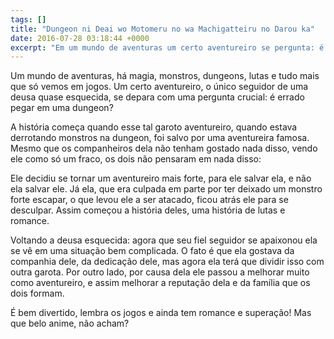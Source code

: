 ```yaml
---
tags: []
title: "Dungeon ni Deai wo Motomeru no wa Machigatteiru no Darou ka"
date: 2016-07-28 03:18:44 +0000
excerpt: "Em um mundo de aventuras um certo aventureiro se pergunta: é errado pegar garotas em uma dungeon?"
---
```


Um mundo de aventuras, há magia, monstros, dungeons, lutas e tudo mais que só vemos em jogos. Um certo aventureiro, o único seguidor de uma deusa quase esquecida, se depara com uma pergunta crucial: é errado pegar em uma dungeon?

A história começa quando esse tal garoto aventureiro, quando estava derrotando monstros na dungeon, foi salvo por uma aventureira famosa. Mesmo que os companheiros dela não tenham gostado nada disso, vendo ele como só um fraco, os dois não pensaram em nada disso:

Ele decidiu se tornar um aventureiro mais forte, para ele salvar ela, e não ela salvar ele. Já ela, que era culpada em parte por ter deixado um monstro forte escapar, o que levou ele a ser atacado, ficou atrás ele para se desculpar. Assim começou a história deles, uma história de lutas e romance.

Voltando a deusa esquecida: agora que seu fiel seguidor se apaixonou ela se vê em uma situação bem complicada. O fato é que ela gostava da companhia dele, da dedicação dele, mas agora ela terá que dividir isso com outra garota. Por outro lado, por causa dela ele passou a melhorar muito como aventureiro, e assim melhorar a reputação dela e da família que os dois formam.

É bem divertido, lembra os jogos e ainda tem romance e superação! Mas que belo anime, não acham?